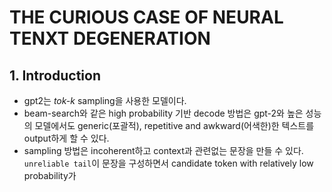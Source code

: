 # THE CURIOUS CASE OF NEURAL TENXT DEGENERATION



## 1. Introduction

* gpt2는 *tok-k* sampling을 사용한 모델이다. 
* beam-search와 같은 high probability 기반 decode 방법은 gpt-2와 높은 성능의 모델에서도 generic(포괄적), repetitive and awkward(어색한)한 텍스트를 output하게 할 수 있다.
* sampling 방법은 incoherent하고 context과 관련없는 문장을 만들 수 있다. `unreliable tail`이 문장을 구성하면서 candidate token with relatively low probability가